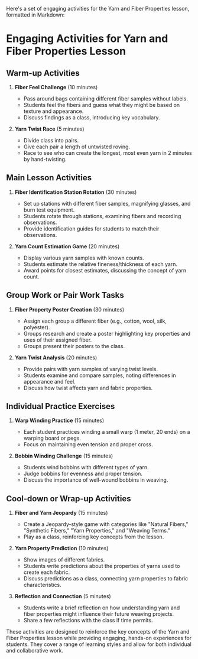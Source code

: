 Here's a set of engaging activities for the Yarn and Fiber Properties lesson, formatted in Markdown:

# Engaging Activities for Yarn and Fiber Properties Lesson

## Warm-up Activities

1. **Fiber Feel Challenge** (10 minutes)
   - Pass around bags containing different fiber samples without labels.
   - Students feel the fibers and guess what they might be based on texture and appearance.
   - Discuss findings as a class, introducing key vocabulary.

2. **Yarn Twist Race** (5 minutes)
   - Divide class into pairs.
   - Give each pair a length of untwisted roving.
   - Race to see who can create the longest, most even yarn in 2 minutes by hand-twisting.

## Main Lesson Activities

1. **Fiber Identification Station Rotation** (30 minutes)
   - Set up stations with different fiber samples, magnifying glasses, and burn test equipment.
   - Students rotate through stations, examining fibers and recording observations.
   - Provide identification guides for students to match their observations.

2. **Yarn Count Estimation Game** (20 minutes)
   - Display various yarn samples with known counts.
   - Students estimate the relative fineness/thickness of each yarn.
   - Award points for closest estimates, discussing the concept of yarn count.

## Group Work or Pair Work Tasks

1. **Fiber Property Poster Creation** (30 minutes)
   - Assign each group a different fiber (e.g., cotton, wool, silk, polyester).
   - Groups research and create a poster highlighting key properties and uses of their assigned fiber.
   - Groups present their posters to the class.

2. **Yarn Twist Analysis** (20 minutes)
   - Provide pairs with yarn samples of varying twist levels.
   - Students examine and compare samples, noting differences in appearance and feel.
   - Discuss how twist affects yarn and fabric properties.

## Individual Practice Exercises

1. **Warp Winding Practice** (15 minutes)
   - Each student practices winding a small warp (1 meter, 20 ends) on a warping board or pegs.
   - Focus on maintaining even tension and proper cross.

2. **Bobbin Winding Challenge** (15 minutes)
   - Students wind bobbins with different types of yarn.
   - Judge bobbins for evenness and proper tension.
   - Discuss the importance of well-wound bobbins in weaving.

## Cool-down or Wrap-up Activities

1. **Fiber and Yarn Jeopardy** (15 minutes)
   - Create a Jeopardy-style game with categories like "Natural Fibers," "Synthetic Fibers," "Yarn Properties," and "Weaving Terms."
   - Play as a class, reinforcing key concepts from the lesson.

2. **Yarn Property Prediction** (10 minutes)
   - Show images of different fabrics.
   - Students write predictions about the properties of yarns used to create each fabric.
   - Discuss predictions as a class, connecting yarn properties to fabric characteristics.

3. **Reflection and Connection** (5 minutes)
   - Students write a brief reflection on how understanding yarn and fiber properties might influence their future weaving projects.
   - Share a few reflections with the class if time permits.

These activities are designed to reinforce the key concepts of the Yarn and Fiber Properties lesson while providing engaging, hands-on experiences for students. They cover a range of learning styles and allow for both individual and collaborative work.
